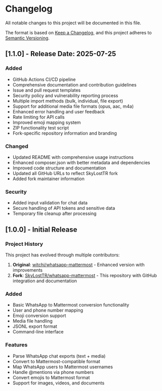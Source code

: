 # Changelog

All notable changes to this project will be documented in this file.

The format is based on [Keep a Changelog](https://keepachangelog.com/en/1.0.0/),
and this project adheres to [Semantic Versioning](https://semver.org/spec/v2.0.0.html).

## [1.1.0] - Release Date: 2025-07-25

### Added
- GitHub Actions CI/CD pipeline
- Comprehensive documentation and contribution guidelines
- Issue and pull request templates
- Security policy and vulnerability reporting process
- Multiple import methods (bulk, individual, file export)
- Support for additional media file formats (opus, aac, m4a)
- Enhanced error handling and user feedback
- Rate limiting for API calls
- Improved emoji mapping system
- ZIP functionality test script
- Fork-specific repository information and branding

### Changed
- Updated README with comprehensive usage instructions
- Enhanced composer.json with better metadata and dependencies
- Improved code structure and documentation
- Updated all GitHub URLs to reflect SkyLostTR fork
- Added fork maintainer information

### Security
- Added input validation for chat data
- Secure handling of API tokens and sensitive data
- Temporary file cleanup after processing

## [1.0.0] - Initial Release

### Project History
This project has evolved through multiple contributors:
1. **Original**: [witchi/whatsapp-mattermost](https://github.com/witchi/whatsapp-mattermost) - Enhanced version with improvements
2. **Fork**: [SkyLostTR/whatsapp-mattermost](https://github.com/SkyLostTR/whatsapp-mattermost) - This repository with GitHub integration and documentation

### Added
- Basic WhatsApp to Mattermost conversion functionality
- User and phone number mapping
- Emoji conversion support
- Media file handling
- JSONL export format
- Command-line interface


### Features
- Parse WhatsApp chat exports (text + media)
- Convert to Mattermost-compatible format
- Map WhatsApp users to Mattermost usernames
- Handle @mentions via phone numbers
- Convert emojis to Mattermost format
- Support for images, videos, and documents
